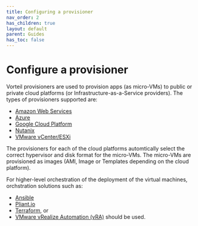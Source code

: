 ```yaml
---
title: Configuring a provisioner
nav_order: 2
has_children: true
layout: default
parent: Guides
has_toc: false
---
```


# Configure a provisioner

Vorteil provisioners are used to provision apps (as micro-VMs) to public or private cloud platforms (or Infrastructure-as-a-Service providers). The types of provisioners supported are:
* [Amazon Web Services](https://aws.amazon.com/)
* [Azure](https://azure.microsoft.com/)
* [Google Cloud Platform](https://cloud.google.com)
* [Nutanix](https://www.nutanix.com)
* [VMware vCenter/ESXi](https://www.vmware.com/)

The provisioners for each of the cloud platforms automtically select the correct hypervisor and disk format for the micro-VMs. The micro-VMs are provisioned as images (AMI, Image or Templates depending on the cloud platform).

For higher-level orchestration of the deployment of the virtual machines, orchstration solutions such as:
* [Ansible](www.ansible.com)
* [Pliant.io](www.pliant.io)
* [Terraform](www.terraform.io), or
* [VMware vRealize Automation (vRA)](https://www.vmware.com/au/products/vrealize-automation.html) should be used.
